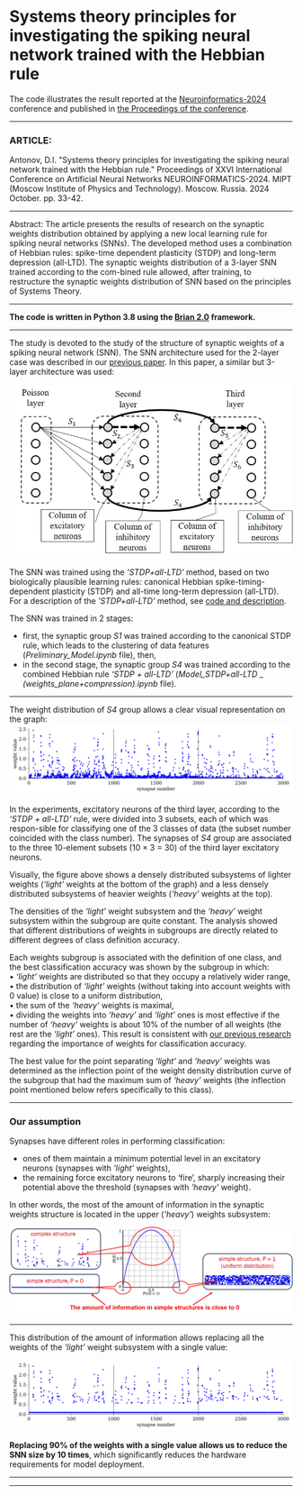 # __Systems theory principles for investigating the spiking neural network trained with the Hebbian rule__   
The code illustrates the result reported at the [Neuroinformatics-2024](https://neuroinfo.ru/index.php/en/) conference and published in [the Proceedings of the conference](https://www.researchgate.net/publication/385349463_Systems_Theory_principles_for_investigating_the_spiking_neural_network_trained_with_the_Hebbian_rule).
***
### ARTICLE:   
Antonov, D.I. "Systems theory principles for investigating the spiking neural network trained with the Hebbian rule." Proceedings of XXVI International Conference on Artificial Neural Networks NEUROINFORMATICS-2024. MIPT (Moscow Institute of Physics and Technology). Moscow. Russia. 2024 October. pp. 33-42.   
***
Abstract: The article presents the results of research on the synaptic weights distribution obtained by applying a new local learning rule for spiking neural networks (SNNs). The developed method uses a combination of Hebbian rules: spike-time dependent plasticity (STDP) and long-term depression (all-LTD). The synaptic weights distribution of a 3-layer SNN trained according to the com-bined rule allowed, after training, to restructure the synaptic weights distribution of SNN based on the principles of Systems Theory.
***
__The code is written in Python 3.8 using the [Brian 2.0](https://brian2.readthedocs.io/en/2.0/index.html) framework.__   
***
The study is devoted to the study of the structure of synaptic weights of a spiking neural network (SNN). The SNN architecture used for the 2-layer case was described in our [previous paper](https://ieeexplore.ieee.org/document/10582358). In this paper, a similar but 3-layer architecture was used:    

![3-layer SNN architecture](3-layer_SNN_architecture.jpg)

The SNN was trained using the _'STDP+all-LTD'_ method, based on two biologically plausible learning rules: canonical Hebbian spike-timing-dependent plasticity (STDP) and all-time long-term depression (all-LTD).    
For a description of the _'STDP+all-LTD'_ method, see [code and description](https://github.com/dmitryanton68/learning_rule_STDP_all-LTD).       

The SNN was trained in 2 stages:    
- first, the synaptic group _S1_ was trained according to the canonical STDP rule, which leads to the clustering of data features (_Preliminary_Model.ipynb_ file), then,    
- in the second stage, the synaptic group _S4_ was trained according to the combined Hebbian rule _‘STDP + all-LTD’_ (_Model_STDP+all-LTD_ _ _(weights_plane+compression).ipynb_ file).

***
The weight distribution of _S4_ group allows a clear visual representation on the graph:   
![initial weight distribution](initial_weight_distribution.svg)

In the experiments, excitatory neurons of the third layer, according to the _‘STDP + all-LTD’_ rule, were divided into 3 subsets, each of which was respon-sible for classifying one of the 3 classes of data (the subset number coincided with the class number). The synapses of _S4_ group are associated to the three 10-element subsets (10 × 3 = 30) of the third layer excitatory neurons.   

Visually, the figure above shows a densely distributed subsystems of lighter weights (_‘light’_ weights at the bottom of the graph) and a less densely distributed subsystems of heavier weights (_‘heavy’_ weights at the top).   

The densities of the _‘light’_ weight subsystem and the _‘heavy’_ weight subsystem within the subgroup are quite constant. The analysis showed that different distributions of weights in subgroups are directly related to different degrees of class definition accuracy.   

Each weights subgroup is associated with the definition of one class, and the best classification accuracy was shown by the subgroup in which:   
•	_‘light’_ weights are distributed so that they occupy a relatively wider range,   
•	the distribution of _‘light’_ weights (without taking into account weights with 0 value) is close to a uniform distribution,   
•	the sum of the _‘heavy’_ weights is maximal,   
•	dividing the weights into _‘heavy’_ and _‘light’_ ones is most effective if the number of _‘heavy’_ weights is about 10% of the number of all weights (the rest are the _‘light’_ ones). This result is consistent with [our previous research](https://doi.org/10.1016/j.neunet.2022.09.003) regarding the importance of weights for classification accuracy.       

The best value for the point separating _‘light’_ and _‘heavy’_ weights was determined as the inflection point of the weight density distribution curve of the subgroup that had the maximum sum of _‘heavy’_ weights (the inflection point mentioned below refers specifically to this class).    
***
### __Our assumption__    
Synapses have different roles in performing classification:    
- ones of them maintain a minimum potential level in an excitatory neurons (synapses with _'light'_ weights),    
- the remaining force excitatory neurons to ‘fire’, sharply increasing their potential above the threshold (synapses with _'heavy'_ weight).    

In other words, the most of the amount of information in the synaptic weights structure is located in the upper (_'heavy'_) weights subsystem:    

![structure of information](information_in_weight_structure.jpg)
***
This distribution of the amount of information allows replacing all the weights of the _'light'_ weight subsystem with a single value:    

![weight reduction](reduction_of_weight_distribution.svg)

__Replacing 90% of the weights with a single value allows us to reduce the SNN size by 10 times__, which significantly reduces the hardware requirements for model deployment.
***
***



